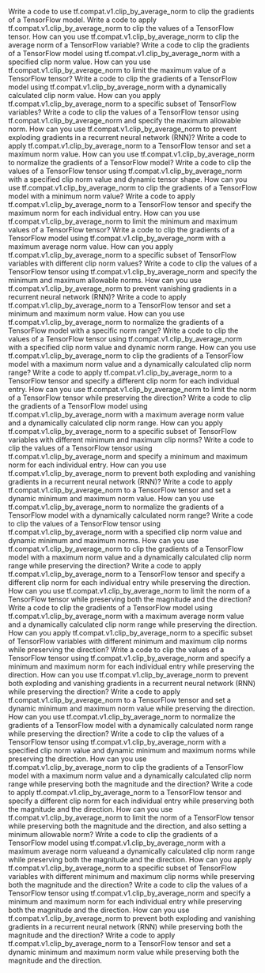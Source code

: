 Write a code to use tf.compat.v1.clip_by_average_norm to clip the gradients of a TensorFlow model.
Write a code to apply tf.compat.v1.clip_by_average_norm to clip the values of a TensorFlow tensor.
How can you use tf.compat.v1.clip_by_average_norm to clip the average norm of a TensorFlow variable?
Write a code to clip the gradients of a TensorFlow model using tf.compat.v1.clip_by_average_norm with a specified clip norm value.
How can you use tf.compat.v1.clip_by_average_norm to limit the maximum value of a TensorFlow tensor?
Write a code to clip the gradients of a TensorFlow model using tf.compat.v1.clip_by_average_norm with a dynamically calculated clip norm value.
How can you apply tf.compat.v1.clip_by_average_norm to a specific subset of TensorFlow variables?
Write a code to clip the values of a TensorFlow tensor using tf.compat.v1.clip_by_average_norm and specify the maximum allowable norm.
How can you use tf.compat.v1.clip_by_average_norm to prevent exploding gradients in a recurrent neural network (RNN)?
Write a code to apply tf.compat.v1.clip_by_average_norm to a TensorFlow tensor and set a maximum norm value.
How can you use tf.compat.v1.clip_by_average_norm to normalize the gradients of a TensorFlow model?
Write a code to clip the values of a TensorFlow tensor using tf.compat.v1.clip_by_average_norm with a specified clip norm value and dynamic tensor shape.
How can you use tf.compat.v1.clip_by_average_norm to clip the gradients of a TensorFlow model with a minimum norm value?
Write a code to apply tf.compat.v1.clip_by_average_norm to a TensorFlow tensor and specify the maximum norm for each individual entry.
How can you use tf.compat.v1.clip_by_average_norm to limit the minimum and maximum values of a TensorFlow tensor?
Write a code to clip the gradients of a TensorFlow model using tf.compat.v1.clip_by_average_norm with a maximum average norm value.
How can you apply tf.compat.v1.clip_by_average_norm to a specific subset of TensorFlow variables with different clip norm values?
Write a code to clip the values of a TensorFlow tensor using tf.compat.v1.clip_by_average_norm and specify the minimum and maximum allowable norms.
How can you use tf.compat.v1.clip_by_average_norm to prevent vanishing gradients in a recurrent neural network (RNN)?
Write a code to apply tf.compat.v1.clip_by_average_norm to a TensorFlow tensor and set a minimum and maximum norm value.
How can you use tf.compat.v1.clip_by_average_norm to normalize the gradients of a TensorFlow model with a specific norm range?
Write a code to clip the values of a TensorFlow tensor using tf.compat.v1.clip_by_average_norm with a specified clip norm value and dynamic norm range.
How can you use tf.compat.v1.clip_by_average_norm to clip the gradients of a TensorFlow model with a maximum norm value and a dynamically calculated clip norm range?
Write a code to apply tf.compat.v1.clip_by_average_norm to a TensorFlow tensor and specify a different clip norm for each individual entry.
How can you use tf.compat.v1.clip_by_average_norm to limit the norm of a TensorFlow tensor while preserving the direction?
Write a code to clip the gradients of a TensorFlow model using tf.compat.v1.clip_by_average_norm with a maximum average norm value and a dynamically calculated clip norm range.
How can you apply tf.compat.v1.clip_by_average_norm to a specific subset of TensorFlow variables with different minimum and maximum clip norms?
Write a code to clip the values of a TensorFlow tensor using tf.compat.v1.clip_by_average_norm and specify a minimum and maximum norm for each individual entry.
How can you use tf.compat.v1.clip_by_average_norm to prevent both exploding and vanishing gradients in a recurrent neural network (RNN)?
Write a code to apply tf.compat.v1.clip_by_average_norm to a TensorFlow tensor and set a dynamic minimum and maximum norm value.
How can you use tf.compat.v1.clip_by_average_norm to normalize the gradients of a TensorFlow model with a dynamically calculated norm range?
Write a code to clip the values of a TensorFlow tensor using tf.compat.v1.clip_by_average_norm with a specified clip norm value and dynamic minimum and maximum norms.
How can you use tf.compat.v1.clip_by_average_norm to clip the gradients of a TensorFlow model with a maximum norm value and a dynamically calculated clip norm range while preserving the direction?
Write a code to apply tf.compat.v1.clip_by_average_norm to a TensorFlow tensor and specify a different clip norm for each individual entry while preserving the direction.
How can you use tf.compat.v1.clip_by_average_norm to limit the norm of a TensorFlow tensor while preserving both the magnitude and the direction?
Write a code to clip the gradients of a TensorFlow model using tf.compat.v1.clip_by_average_norm with a maximum average norm value and a dynamically calculated clip norm range while preserving the direction.
How can you apply tf.compat.v1.clip_by_average_norm to a specific subset of TensorFlow variables with different minimum and maximum clip norms while preserving the direction?
Write a code to clip the values of a TensorFlow tensor using tf.compat.v1.clip_by_average_norm and specify a minimum and maximum norm for each individual entry while preserving the direction.
How can you use tf.compat.v1.clip_by_average_norm to prevent both exploding and vanishing gradients in a recurrent neural network (RNN) while preserving the direction?
Write a code to apply tf.compat.v1.clip_by_average_norm to a TensorFlow tensor and set a dynamic minimum and maximum norm value while preserving the direction.
How can you use tf.compat.v1.clip_by_average_norm to normalize the gradients of a TensorFlow model with a dynamically calculated norm range while preserving the direction?
Write a code to clip the values of a TensorFlow tensor using tf.compat.v1.clip_by_average_norm with a specified clip norm value and dynamic minimum and maximum norms while preserving the direction.
How can you use tf.compat.v1.clip_by_average_norm to clip the gradients of a TensorFlow model with a maximum norm value and a dynamically calculated clip norm range while preserving both the magnitude and the direction?
Write a code to apply tf.compat.v1.clip_by_average_norm to a TensorFlow tensor and specify a different clip norm for each individual entry while preserving both the magnitude and the direction.
How can you use tf.compat.v1.clip_by_average_norm to limit the norm of a TensorFlow tensor while preserving both the magnitude and the direction, and also setting a minimum allowable norm?
Write a code to clip the gradients of a TensorFlow model using tf.compat.v1.clip_by_average_norm with a maximum average norm valueand a dynamically calculated clip norm range while preserving both the magnitude and the direction.
How can you apply tf.compat.v1.clip_by_average_norm to a specific subset of TensorFlow variables with different minimum and maximum clip norms while preserving both the magnitude and the direction?
Write a code to clip the values of a TensorFlow tensor using tf.compat.v1.clip_by_average_norm and specify a minimum and maximum norm for each individual entry while preserving both the magnitude and the direction.
How can you use tf.compat.v1.clip_by_average_norm to prevent both exploding and vanishing gradients in a recurrent neural network (RNN) while preserving both the magnitude and the direction?
Write a code to apply tf.compat.v1.clip_by_average_norm to a TensorFlow tensor and set a dynamic minimum and maximum norm value while preserving both the magnitude and the direction.